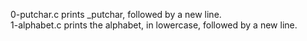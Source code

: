 0-putchar.c prints _putchar, followed by a new line. <br/>
1-alphabet.c prints the alphabet, in lowercase, followed by a new line. <br/>
